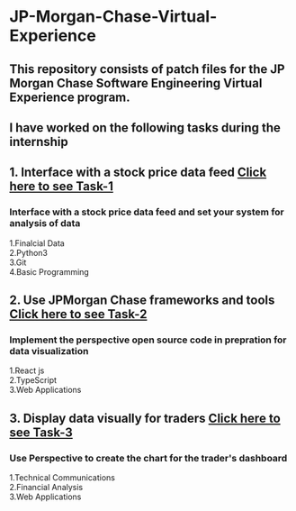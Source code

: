 # JP-Morgan-Chase-Virtual-Experience

## This repository consists of patch files for the JP Morgan Chase Software Engineering Virtual Experience program. 

## I have worked on the following tasks during the internship
## 1. Interface with a stock price data feed [Click here to see Task-1](https://github.com/GauthamVarma11/JP-Morgan-Chase-Virtual-Experience/tree/master/JPMC-Tech-Task-1/)
### Interface with a stock price data feed and set your system for analysis of data
1.Finalcial Data<br/>
2.Python3<br/>
3.Git<br/>
4.Basic Programming<br/>
## 2. Use JPMorgan Chase frameworks and tools [Click here to see Task-2](https://github.com/GauthamVarma11/JP-Morgan-Chase-Virtual-Experience/tree/master/JPMC-Tech-Task-2/)
### Implement the perspective open source code in prepration for data visualization
1.React js<br/>
2.TypeScript<br/>
3.Web Applications<br/>
## 3. Display data visually for traders [Click here to see Task-3](https://github.com/GauthamVarma11/JP-Morgan-Chase-Virtual-Experience/tree/master/JPMC-Tech-Task-3/)
### Use Perspective to create the chart for the trader's dashboard
1.Technical Communications<br/>
2.Financial Analysis<br/>
3.Web Applications<br/>
